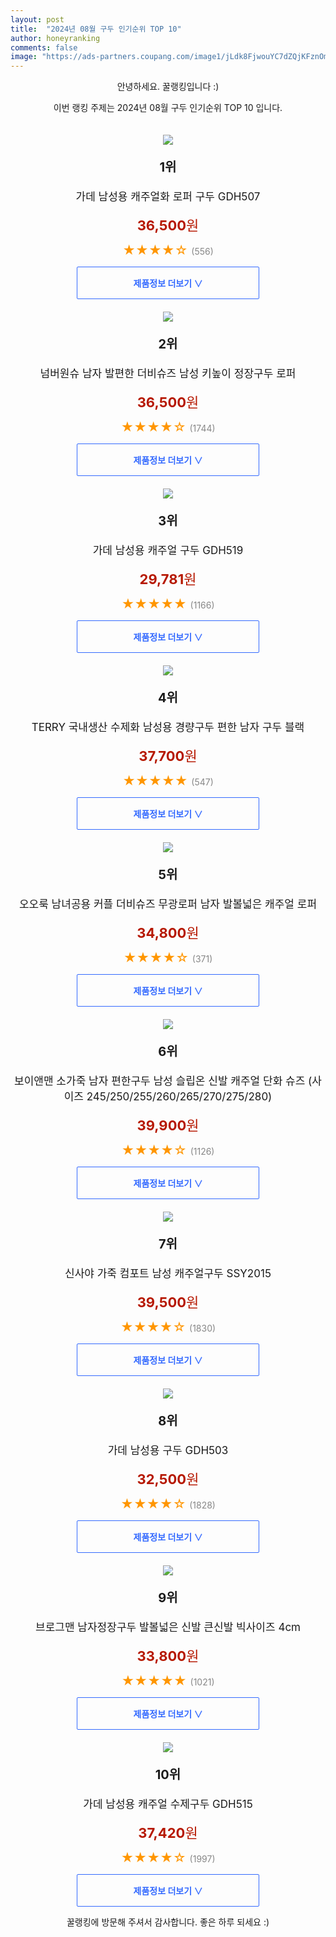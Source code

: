 ```yaml
---
layout: post
title:  "2024년 08월 구두 인기순위 TOP 10"
author: honeyranking
comments: false
image: "https://ads-partners.coupang.com/image1/jLdk8FjwouYC7dZQjKFznOmWp-PL2Gv6qIFx7SjWc-nVwwf_sTxZW2P5D3BcnWVBbC1UDK8a2Gcbo0mFciMCCl4WBbGd8LpfJJR1Ez5lG3X0RvocXdT9Eknl8A2R4cyKZ9v7e6PDxAWRjM-jDG3utvGoM_Jfk5NR3UTT4Rzjwz34-FaxesrcvqrdWvzO_ZeEI92HaTETiWa7FJ-lA8LdUoNNxaxsS6wrv-8UIfXJbHMAZdFkPcertGPeSISoXgjDA2Z5gBuSEEVggEek2A7wlKmQhQ6IZQRWF4NRwEZ-iA=="
---
```

<p style="text-align: center;">안녕하세요. 꿀랭킹입니다 :)</p>
<p style="text-align: center;">이번 랭킹 주제는 2024년 08월 구두 인기순위 TOP 10 입니다.</p><center><img src="https://ads-partners.coupang.com/image1/jLdk8FjwouYC7dZQjKFznOmWp-PL2Gv6qIFx7SjWc-nVwwf_sTxZW2P5D3BcnWVBbC1UDK8a2Gcbo0mFciMCCl4WBbGd8LpfJJR1Ez5lG3X0RvocXdT9Eknl8A2R4cyKZ9v7e6PDxAWRjM-jDG3utvGoM_Jfk5NR3UTT4Rzjwz34-FaxesrcvqrdWvzO_ZeEI92HaTETiWa7FJ-lA8LdUoNNxaxsS6wrv-8UIfXJbHMAZdFkPcertGPeSISoXgjDA2Z5gBuSEEVggEek2A7wlKmQhQ6IZQRWF4NRwEZ-iA==" style="margin-top:20px" /></center><p style="text-align: center; font-size: 20px"><b>1위</b></p><p style="text-align: center; font-size: 17px">가데 남성용 캐주얼화 로퍼 구두 GDH507</p><p style="text-align: center;"><span style="color: #b61800; font-size: 22px;"><b>36,500</b>원</span></p><p style="text-align: center;"><span style="color: #ff9600; font-size: 20px;">★★★★☆ </span><span style="color: #878787;">(556)</span></p><center><a href="https://link.coupang.com/re/AFFSDP?lptag=AF3899140&subid=honeyrank&pageKey=5729387472&itemId=9608759702&vendorItemId=4252507581&traceid=V0-153-98f4cb850b36ae3e&clickBeacon=42cec870-5a56-11ef-b192-4ccc7897c637%7E3&requestid=20240815010000521095774576&token=31850C%7CMIXED"><div style="font-size: 14px; display: inline-block; padding: 15px 90px; color: #346aff; border-radius: 2px; border: 1px solid #346aff; cursor: pointer;"><b>제품정보 더보기 &or;</b></div></a></center><center><img src="https://ads-partners.coupang.com/image1/xxxOfe_peiJLAMm5x2k8yMHaSA3JI9pd8lvofammx3LAFuXfuzERzxL0G8v-7euw7kd-5FUSeG1vye92O8U4v7rwhCxX-0PqdWFn8WjlUQboJCj_F10vVYTZUWi5O2BXThdzhzhZ2h-WHDBc2ModqfILOKd8Hi0DuSeGSlOHLbau57oY3fmDuUkZNXA6HYo64RTeQ-9GeWKdtXGsAZ4NBLp2cuov8m3jzAX9_Wcxs_WsJyptKi3a6xzAFJq5E3HJSNp3gNfU7EWT8nAfIFBiWSA4ELpbnxYaVYJIh6J5-cylMZ-TMycV8x8Xdg==" style="margin-top:20px" /></center><p style="text-align: center; font-size: 20px"><b>2위</b></p><p style="text-align: center; font-size: 17px">넘버원슈 남자 발편한 더비슈즈 남성 키높이 정장구두 로퍼</p><p style="text-align: center;"><span style="color: #b61800; font-size: 22px;"><b>36,500</b>원</span></p><p style="text-align: center;"><span style="color: #ff9600; font-size: 20px;">★★★★☆ </span><span style="color: #878787;">(1744)</span></p><center><a href="https://link.coupang.com/re/AFFSDP?lptag=AF3899140&subid=honeyrank&pageKey=6741984976&itemId=15740563580&vendorItemId=87848234280&traceid=V0-153-18d59eed84f0e740&requestid=20240815010000521095774576&token=31850C%7CMIXED"><div style="font-size: 14px; display: inline-block; padding: 15px 90px; color: #346aff; border-radius: 2px; border: 1px solid #346aff; cursor: pointer;"><b>제품정보 더보기 &or;</b></div></a></center><center><img src="https://ads-partners.coupang.com/image1/0HpjldKGXRnQ-yHd0BfbpJoP8PvGV1j4LCX8w-iLlMG-KJSWGouxltc9Yhlj8ujQx3iMRlOeOGPOIQdN98Dgbo9tDO36_YmuZpvVZ_-oeiYfr7i4ET2F9n6OG5ogdoB7MSr4v4FZe0XtOFcJ3xATIH3orPLrGalmKUpvNcSmS8YkGEwZs3DuedGQn3vyONXn03ssYowF-LN-qiEX5IVZEne9SzGszhEm8wG7AcQJMVcg7xJX44PD1WNfYQAFny8DOodgQ94MrURq-IlvQzeaJES1k8KPyMYIoRQg" style="margin-top:20px" /></center><p style="text-align: center; font-size: 20px"><b>3위</b></p><p style="text-align: center; font-size: 17px">가데 남성용 캐주얼 구두 GDH519</p><p style="text-align: center;"><span style="color: #b61800; font-size: 22px;"><b>29,781</b>원</span></p><p style="text-align: center;"><span style="color: #ff9600; font-size: 20px;">★★★★★ </span><span style="color: #878787;">(1166)</span></p><center><a href="https://link.coupang.com/re/AFFSDP?lptag=AF3899140&subid=honeyrank&pageKey=169955206&itemId=14420043061&vendorItemId=84686849898&traceid=V0-153-66e475cdd577a3f8&requestid=20240815010000521095774576&token=31850C%7CMIXED"><div style="font-size: 14px; display: inline-block; padding: 15px 90px; color: #346aff; border-radius: 2px; border: 1px solid #346aff; cursor: pointer;"><b>제품정보 더보기 &or;</b></div></a></center><center><img src="https://ads-partners.coupang.com/image1/578fj5WWGc_AgCsN53srcDmKfhC3fyHbmQtJhEz7nn2l7nCctKy-WetaNaplUUZZXQivoQIuO-jvJGznZP5QeiT_tPrMB0bVg7Ov48hziDyctxHxEsf0cfKtznXBo1PlqBZ-A7OWeV-_IPs__-vVYWxVGgoh-msjbnzLTtjde-HUcHW-fUjkE5-FsgiN0VRTUBYQBZIFY3AuJuoWiDVdJfPyRDgx1A4srHs9guoYi1IN0dy_ODtDsR_WqxYlSl-9c9LSnWcIN08mfSkUKrB6vZUx8opAxqbQphepg2d6DAdPa61Lxy157kLGbNd9yLY=" style="margin-top:20px" /></center><p style="text-align: center; font-size: 20px"><b>4위</b></p><p style="text-align: center; font-size: 17px">TERRY 국내생산 수제화 남성용 경량구두 편한 남자 구두 블랙</p><p style="text-align: center;"><span style="color: #b61800; font-size: 22px;"><b>37,700</b>원</span></p><p style="text-align: center;"><span style="color: #ff9600; font-size: 20px;">★★★★★ </span><span style="color: #878787;">(547)</span></p><center><a href="https://link.coupang.com/re/AFFSDP?lptag=AF3899140&subid=honeyrank&pageKey=7470737790&itemId=19493357303&vendorItemId=86064463385&traceid=V0-153-c1e290a7050bd6cd&clickBeacon=42cec870-5a56-11ef-8ed2-c10cd5d09836%7E3&requestid=20240815010000521095774576&token=31850C%7CMIXED"><div style="font-size: 14px; display: inline-block; padding: 15px 90px; color: #346aff; border-radius: 2px; border: 1px solid #346aff; cursor: pointer;"><b>제품정보 더보기 &or;</b></div></a></center><center><img src="https://ads-partners.coupang.com/image1/NIHei8hhAAfV-kVhNP9bazRC7zbsNEEyNYlHfCHck9S0ucHklicK7cZw8G4EFPU4-t7MPbJioUeFdb-jc9C2Au2GpWg9DfxbOYLsBqT8xFS3ObdoaKatSX8EmA5eZreLsPQJX6a4dxSFUj1M3sRxJYvIQMXA4nGwFCVIHhn-7MfAab2Y2sRfHJ-P9Svbky38yzeJTZ8X_R4ktzi1MOGuO5TO3cWjaEMv70FHdm57o_lvvq0_R2Gjb4CyKIB08xRaKL5zpnuSBM51ZGD5eKtCU3GEtFVbf-Nl4sHAyB9YyRzYXAU_5WhkJ4E_mw==" style="margin-top:20px" /></center><p style="text-align: center; font-size: 20px"><b>5위</b></p><p style="text-align: center; font-size: 17px">오오룩 남녀공용 커플 더비슈즈 무광로퍼 남자 발볼넓은 캐주얼 로퍼</p><p style="text-align: center;"><span style="color: #b61800; font-size: 22px;"><b>34,800</b>원</span></p><p style="text-align: center;"><span style="color: #ff9600; font-size: 20px;">★★★★☆ </span><span style="color: #878787;">(371)</span></p><center><a href="https://link.coupang.com/re/AFFSDP?lptag=AF3899140&subid=honeyrank&pageKey=6060186488&itemId=11139992894&vendorItemId=87235429286&traceid=V0-153-535c15084b2270e7&requestid=20240815010000521095774576&token=31850C%7CMIXED"><div style="font-size: 14px; display: inline-block; padding: 15px 90px; color: #346aff; border-radius: 2px; border: 1px solid #346aff; cursor: pointer;"><b>제품정보 더보기 &or;</b></div></a></center><center><img src="https://ads-partners.coupang.com/image1/77SfS-wtZfOrL8wD7xaP5RaAcRSVax_Osb4dVbbw1ewJ8qxASR8WFBcNqNRnHJ13lX6EIXxOOWVJTO7eWD5Prok5N7kHElavI9cnI4xFuNFgWJ2zNvNWoCc23C4UlT__6qM5T2jVGTrEB-KEAN6GsdYVRTECrDH3oTAnizr6mwvJWBub-ut8hiY2JctDkVMo0Wg68OkbjvnwTdxDMiO3d4D_nO0ZbG1__tnF3lX178E7p08csJkLQ-jgOOyCrSbEyxsV37wiocIINEliCljOfbKajoXeTHoOFsLqjABZpf7PCPxCP7mfEDKDCWyKiF0=" style="margin-top:20px" /></center><p style="text-align: center; font-size: 20px"><b>6위</b></p><p style="text-align: center; font-size: 17px">보이앤맨 소가죽 남자 편한구두 남성 슬립온 신발 캐주얼 단화 슈즈 (사이즈 245/250/255/260/265/270/275/280)</p><p style="text-align: center;"><span style="color: #b61800; font-size: 22px;"><b>39,900</b>원</span></p><p style="text-align: center;"><span style="color: #ff9600; font-size: 20px;">★★★★☆ </span><span style="color: #878787;">(1126)</span></p><center><a href="https://link.coupang.com/re/AFFSDP?lptag=AF3899140&subid=honeyrank&pageKey=6981146470&itemId=17053575839&vendorItemId=85669298170&traceid=V0-153-e68f8cc647651074&clickBeacon=42cec870-5a56-11ef-8b8b-22983d90e690%7E3&requestid=20240815010000521095774576&token=31850C%7CMIXED"><div style="font-size: 14px; display: inline-block; padding: 15px 90px; color: #346aff; border-radius: 2px; border: 1px solid #346aff; cursor: pointer;"><b>제품정보 더보기 &or;</b></div></a></center><center><img src="https://ads-partners.coupang.com/image1/7TjIzdEydeEDZK7t7Y5mXhdzdFySC2gaGgjrONmKcTdu-NzB0rK3zc366v9vufbRw8hqOc-hCOIlp5A7ieROtl2F2MQzT4sTxA67DhKqj-f3R-7I0M6RyEZA2vaV_FuG_Khi0wMadZtKUJSB-B3DxTkYszQX2pJUxSxw64LzVrCtMl4pmbe3E9XPOfx2wK4a3hHhXN7LVzfS_weUh9oCEB_v6WK9dLKiQNvfNXrR7J2JPYtjulY7MrmtPpgOD04qQK3NhMH_-2Xp-5xOQ1mNE6WD8odQpkgGg8HAagvz8QpAjBN9RsVQdOI3" style="margin-top:20px" /></center><p style="text-align: center; font-size: 20px"><b>7위</b></p><p style="text-align: center; font-size: 17px">신사야 가죽 컴포트 남성 캐주얼구두 SSY2015</p><p style="text-align: center;"><span style="color: #b61800; font-size: 22px;"><b>39,500</b>원</span></p><p style="text-align: center;"><span style="color: #ff9600; font-size: 20px;">★★★★☆ </span><span style="color: #878787;">(1830)</span></p><center><a href="https://link.coupang.com/re/AFFSDP?lptag=AF3899140&subid=honeyrank&pageKey=5393385989&itemId=8048986013&vendorItemId=75337536702&traceid=V0-153-b163785e7e6082de&requestid=20240815010000521095774576&token=31850C%7CMIXED"><div style="font-size: 14px; display: inline-block; padding: 15px 90px; color: #346aff; border-radius: 2px; border: 1px solid #346aff; cursor: pointer;"><b>제품정보 더보기 &or;</b></div></a></center><center><img src="https://ads-partners.coupang.com/image1/4v3qzTHrKzTrBASZ4hYgLyTphdee9H7mnPdMoPSO7tEhbUdIPc6Fq7k-tvlMxjDRf2N9h0qi0La7px7Tmya0DSq_VW5fEeKx6ZOrkXTX9MIlPWJBZUNETQUSvPpHw7TCtQq8Y-KWtUSuNwYU_yawLTypvOKRUrojhojIjercDGOe5NrxOX9W0-oh5GEJ0EspZaaw844Ik_EMQ4ShCACaCBL4GUzfA0hr7WDsIIo9F3IGBiAadQQ4ZrFbtZ8BbYyo-yz-XDUjUQga7QdB_aVJUSSTgevIbsUx-2gRvpw=" style="margin-top:20px" /></center><p style="text-align: center; font-size: 20px"><b>8위</b></p><p style="text-align: center; font-size: 17px">가데 남성용 구두 GDH503</p><p style="text-align: center;"><span style="color: #b61800; font-size: 22px;"><b>32,500</b>원</span></p><p style="text-align: center;"><span style="color: #ff9600; font-size: 20px;">★★★★☆ </span><span style="color: #878787;">(1828)</span></p><center><a href="https://link.coupang.com/re/AFFSDP?lptag=AF3899140&subid=honeyrank&pageKey=168404636&itemId=482002995&vendorItemId=4252507365&traceid=V0-153-c9fd89a13268cafb&clickBeacon=42cec870-5a56-11ef-9445-c0f97c74a5f6%7E3&requestid=20240815010000521095774576&token=31850C%7CMIXED"><div style="font-size: 14px; display: inline-block; padding: 15px 90px; color: #346aff; border-radius: 2px; border: 1px solid #346aff; cursor: pointer;"><b>제품정보 더보기 &or;</b></div></a></center><center><img src="https://ads-partners.coupang.com/image1/QkauodVFmcyQqPXqQmxY6KU88MU3-MtY8SeLC-TWZrAgV-B4Kiff8cvsq0U4QjQfVvJJThr1lAnxaQ3-WuGOhtvGt85usRS2XAVKQ1tznwUwtsOslX6oQ_L0JAdAnJikWR6jhG2vKL2YqhM2-Z1sMUiphEWxZR3OReqlvn0YE9DhoP1vKu8QbI8iAPIl-VqzpFUA-fRj_RhBk7qG_Xzm_fqyUEzMn_Dxgl6A7gJiYBik0Wn79b-Hz2XfmFE0JfjPbl63dROzmw1UCVwnxMkF3McIOpATAb1rxZUR8uXKzxP-ZFW1lPcy8PxO" style="margin-top:20px" /></center><p style="text-align: center; font-size: 20px"><b>9위</b></p><p style="text-align: center; font-size: 17px">브로그맨 남자정장구두 발볼넓은 신발 큰신발 빅사이즈 4cm</p><p style="text-align: center;"><span style="color: #b61800; font-size: 22px;"><b>33,800</b>원</span></p><p style="text-align: center;"><span style="color: #ff9600; font-size: 20px;">★★★★★ </span><span style="color: #878787;">(1021)</span></p><center><a href="https://link.coupang.com/re/AFFSDP?lptag=AF3899140&subid=honeyrank&pageKey=1172938368&itemId=2151192081&vendorItemId=70149501410&traceid=V0-153-c7ec7621966d263a&requestid=20240815010000521095774576&token=31850C%7CMIXED"><div style="font-size: 14px; display: inline-block; padding: 15px 90px; color: #346aff; border-radius: 2px; border: 1px solid #346aff; cursor: pointer;"><b>제품정보 더보기 &or;</b></div></a></center><center><img src="https://ads-partners.coupang.com/image1/-eA17nsitG7XJZHR-QHwQXthZTQJ2hwjsqZGxNqKddiiImeXLNYBYByEQRMmBy6OaUv8Iivp7ZvLZJaOfyQ_tbJRX-RnBswloc6n9ofPBaHVzRH_eikaLRonVNIY4RoabnxAa5FbFUvcIgTuB3naj9EsAWuRotT27UKp3Iq_aAuHRKwk-tEvGejLxRlOXsIZPFNMohx56W3WsfqzRxaRSGF5KJ6D3YwVuHLuEo-y2lF6XzdSQi0Krva3DRynCpxpBl_WamTHznkHNf5FWrP8JHAODBc0vw4=" style="margin-top:20px" /></center><p style="text-align: center; font-size: 20px"><b>10위</b></p><p style="text-align: center; font-size: 17px">가데 남성용 캐주얼 수제구두 GDH515</p><p style="text-align: center;"><span style="color: #b61800; font-size: 22px;"><b>37,420</b>원</span></p><p style="text-align: center;"><span style="color: #ff9600; font-size: 20px;">★★★★☆ </span><span style="color: #878787;">(1997)</span></p><center><a href="https://link.coupang.com/re/AFFSDP?lptag=AF3899140&subid=honeyrank&pageKey=169955212&itemId=12752760756&vendorItemId=80631556443&traceid=V0-153-60fa4f4d79eaf1c7&clickBeacon=42ceef80-5a56-11ef-813d-a86b2bde5fce%7E3&requestid=20240815010000521095774576&token=31850C%7CMIXED"><div style="font-size: 14px; display: inline-block; padding: 15px 90px; color: #346aff; border-radius: 2px; border: 1px solid #346aff; cursor: pointer;"><b>제품정보 더보기 &or;</b></div></a></center><p style="text-align: center;">꿀랭킹에 방문해 주셔서 감사합니다. 좋은 하루 되세요 :)</p>